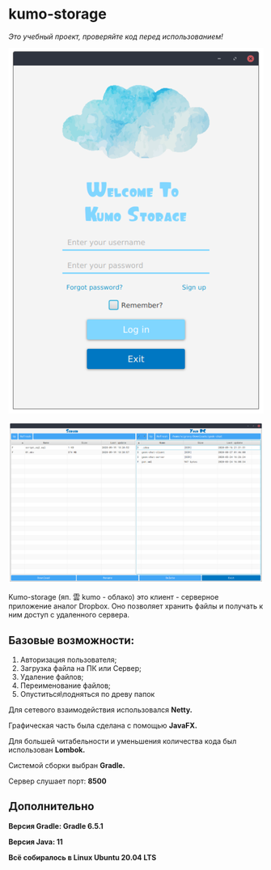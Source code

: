 # kumo-storage

*Это учебный проект, проверяйте код перед использованием!*

![Окно авторизации](https://github.com/wigravy/kumo-storage/blob/master/img/login.png)

![Основное окно с файлами](https://github.com/wigravy/kumo-storage/blob/master/img/mainwindow.png)


Kumo-storage (яп. 雲 kumo - облако) это клиент - серверное приложение аналог Dropbox. Оно позволяет хранить файлы и получать к ним доступ с удаленного сервера. 

## Базовые возможности:
1. Авторизация пользователя;
2. Загрузка файла на ПК или Сервер;
3. Удаление файлов;
4. Переименование файлов;
5. Опуститься\подняться по древу папок


Для сетевого взаимодействия использовался **Netty.**

Графическая часть была сделана с помощью **JavaFX.**

Для большей читабельности и уменьшения количества кода был использован **Lombok.**

Системой сборки выбран **Gradle.**

Сервер слушает порт: **8500**

## Дополнительно

**Версия Gradle: Gradle 6.5.1**

**Версия Java: 11**

**Всё собиралось в Linux Ubuntu 20.04 LTS**
